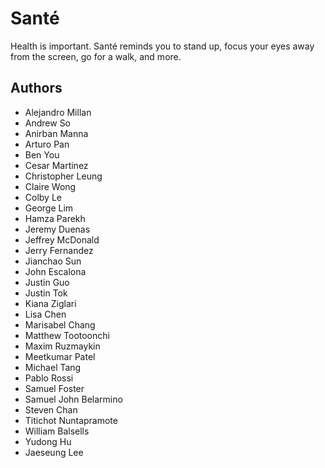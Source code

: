 # Santé
Health is important. Santé reminds you to stand up, focus your eyes away from the screen, go for a walk, and more.
## Authors
- Alejandro Millan
- Andrew So
- Anirban Manna
- Arturo Pan
- Ben You
- Cesar Martinez
- Christopher Leung
- Claire Wong
- Colby Le
- George Lim
- Hamza Parekh
- Jeremy Duenas
- Jeffrey McDonald
- Jerry Fernandez
- Jianchao Sun
- John Escalona
- Justin Guo
- Justin Tok
- Kiana Ziglari
- Lisa Chen
- Marisabel Chang
- Matthew Tootoonchi
- Maxim Ruzmaykin
- Meetkumar Patel
- Michael Tang
- Pablo Rossi
- Samuel Foster
- Samuel John Belarmino 
- Steven Chan
- Titichot Nuntapramote
- William Balsells
- Yudong Hu
- Jaeseung Lee

